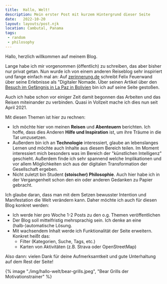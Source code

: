 ```yaml
---
title:  Hallo, Welt!
description: Mein erster Post mit kurzem Hintergrund dieser Seite
date:   2022-10-20
layout: layouts/post.njk
location: Cambutal, Panama
tags: 
 - random 
 - philosophy
---
```

Hallo,
herzlich willkommen auf meinem Blog.

Lange habe ich mir vorgenommen (öffentlich) zu schreiben, das aber bisher nur privat getan.
Nun wurde ich von einem anderen Reiseblog sehr inspiriert und fange einfach mal an: Auf [zerinnerung.de](https://www.zerinnerung.de) schreibt Felix Feuerwand über seine Erlebnisse als "Digitaler Nomade. Über seinen Artikel über den [Besuch im Gefängnis in La Paz in Bolivien](https://www.zerinnerung.de/reise-suedamerika/bolivien-reise-suedamerika/gefangnis-in-la-paz/505) bin ich auf seine Seite gestoßen.

Auch ich habe schon vor einiger Zeit damit begonnen das Arbeiten und das Reisen miteinander zu verbinden.
Quasi in Vollzeit mache ich dies nun seit April 2021.

Mit diesen Themen ist hier zu rechnen:

- Ich möchte hier von meinen **Reisen** und **Abenteuern** berichten. Ich hoffe, dass dies Anderen **Hilfe und Inspiration** ist, um ihre Träume in die Tat umzusetzen.
- Außerdem bin ich an **Technologie** interessiert, glaube an lebenslanges Lernen und möchte auch Inhalte aus diesem Bereich teilen. Im Moment interessiert mich besonders was im Bereich der "künstlichen Intelligenz" geschieht. Außerdem finde ich sehr spannend welche Implikationen und vor allem Möglichkeiten sich aus der digitalen Transformation der Gesellschaft ergeben.
- Nicht zuletzt bin Student **(stoischer) Philosophie**. Auch hier habe ich in der Vergangenheit schon den ein oder anderen Gedanken zu Papier gebracht.

Ich glaube daran, dass man mit dem Setzen bewusster Intention und Manifestation die Welt verändern kann.
Daher möchte ich auch für diesen Blog konkret werden:

- Ich werde hier pro Woche 1-2 Posts zu den o.g. Themen veröffentlichen
- Der Blog soll mittelfristig mehrsprachig sein. Ich denke an eine (halb-)automatische Lösung.
- Mit wachsendem Inhalt werde ich Funktionalität der Seite erweitern. Konkret heißt das:
  - Filter (Kategorien, Suche, Tags, etc.)
  - Karten von Aktivitäten (z.B. Strava oder OpenStreetMap)

Also dann: vielen Dank für deine Aufmerksamtkeit und gute Unterhaltung auf dem Rest der Seite!

{% image "./img/hallo-welt/bear-grills.jpeg", "Bear Grills der Motivationstrainer" %}
